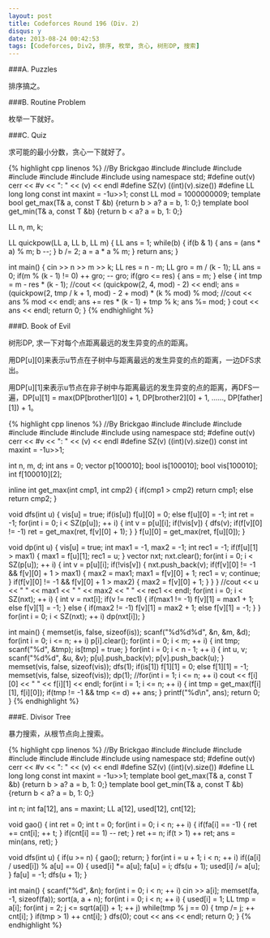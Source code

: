 ```yaml
---
layout: post
title: Codeforces Round 196 (Div. 2)
disqus: y
date: 2013-08-24 00:42:53
tags: [Codeforces, Div2, 排序, 枚举, 贪心, 树形DP, 搜索]
---
```


###A. Puzzles

排序搞之。

###B. Routine Problem

枚举一下就好。

###C. Quiz

求可能的最小分数，贪心一下就好了。

{% highlight cpp linenos %}
//By Brickgao
#include <iostream>
#include <cstdio>
#include <cstring>
#include <cmath>
#include <cstdlib>
#include <algorithm>
#include <vector>
using namespace std;
#define out(v) cerr << #v << ": " << (v) << endl
#define SZ(v) ((int)(v).size())
#define LL long long
const int maxint = -1u>>1;
const LL mod = 1000000009;
template <class T> bool get_max(T& a, const T &b) {return b > a? a = b, 1: 0;}
template <class T> bool get_min(T& a, const T &b) {return b < a? a = b, 1: 0;}

LL n, m, k;

LL quickpow(LL a, LL b, LL m) {
    LL ans = 1;
    while(b) {
        if(b & 1) {
            ans = (ans * a) % m;
            b --;
        }
        b /= 2;
        a = a * a % m;
    }
    return ans;
}



int main() {
    cin >> n >> m >> k;
    LL res = n - m;
    LL gro = m / (k - 1);
    LL ans = 0;
    if(m % (k - 1) != 0)    ++ gro;
    -- gro;
    if(gro <= res) {
        ans = m;
    }
    else {
        int tmp = m - res * (k - 1);
        //cout << (quickpow(2, 4, mod) - 2) << endl;
        ans = (quickpow(2, tmp / k + 1, mod) - 2 + mod) * (k % mod) % mod;
        //cout << ans % mod << endl;
        ans += res * (k - 1) + tmp % k;
        ans %= mod;
    }
    cout << ans << endl;
    return 0;
}
{% endhighlight %}

###D. Book of Evil

树形DP, 求一下对每个点距离最远的发生异变的点的距离。

用DP[u][0]来表示u节点在子树中与距离最远的发生异变的点的距离，一边DFS求出。

用DP[u][1]来表示u节点在非子树中与距离最远的发生异变的点的距离，再DFS一遍，DP[u][1] = max(DP[brother1][0] + 1, DP[brother2][0] + 1, ......, DP[father][1]) + 1。

{% highlight cpp linenos %}
//By Brickgao
#include <iostream>
#include <cstdio>
#include <cstring>
#include <cmath>
#include <cstdlib>
#include <algorithm>
#include <vector>
using namespace std;
#define out(v) cerr << #v << ": " << (v) << endl
#define SZ(v) ((int)(v).size())
const int maxint = -1u>>1;

int n, m, d;
int ans = 0;
vector <int> p[100010];
bool is[100010];
bool vis[100010];
int f[100010][2];

inline int get_max(int cmp1, int cmp2) {
    if(cmp1 > cmp2) return cmp1;
    else            return cmp2;
}

void dfs(int u) {
    vis[u] = true;
    if(is[u])    f[u][0] = 0;
    else        f[u][0] = -1;
    int ret = -1;
    for(int i = 0; i < SZ(p[u]); ++ i) {
        int v = p[u][i];
        if(!vis[v]) {
            dfs(v);
            if(f[v][0] != -1)
                ret = get_max(ret, f[v][0] + 1);
        }
    }
    f[u][0] = get_max(ret, f[u][0]);
}

void dp(int u) {
    vis[u] = true;
    int max1 = -1, max2 = -1;
    int rec1 = -1;
    if(f[u][1] > max1) {
        max1 = f[u][1];
        rec1 = u;
    }
    vector <int> nxt;
    nxt.clear();
    for(int i = 0; i < SZ(p[u]); ++ i) {
        int v = p[u][i];
        if(!vis[v]) {
            nxt.push_back(v);
            if(f[v][0] != -1 && f[v][0] + 1 > max1) {
                max2 = max1;
                max1 = f[v][0] + 1;
                rec1 = v;
                continue;
            }
            if(f[v][0] != -1 && f[v][0] + 1 > max2) {
                max2 = f[v][0] + 1;
            }
        }
    }
    //cout << u << " " << max1 << " " << max2 << " " << rec1 << endl;
    for(int i = 0; i < SZ(nxt); ++ i) {
        int v = nxt[i];
        if(v != rec1) {
            if(max1 != -1)
                f[v][1] = max1 + 1;
            else
                f[v][1] = -1;
        }
        else {
            if(max2 != -1)
                f[v][1] = max2 + 1;
            else
                f[v][1] = -1;
        }
    }
    for(int i = 0; i < SZ(nxt); ++ i)
        dp(nxt[i]);
}

int main() {
    memset(is, false, sizeof(is));
    scanf("%d%d%d", &n, &m, &d);
    for(int i = 0; i <= n; ++ i)    p[i].clear();
    for(int i = 0; i < m; ++ i) {
        int tmp;
        scanf("%d", &tmp);
        is[tmp] = true;
    }
    for(int i = 0; i < n - 1; ++ i) {
        int u, v;
        scanf("%d%d", &u, &v);
        p[u].push_back(v);
        p[v].push_back(u);
    }
    memset(vis, false, sizeof(vis));
    dfs(1);
    if(is[1])   f[1][1] = 0;
    else        f[1][1] = -1;
    memset(vis, false, sizeof(vis));
    dp(1);
    //for(int i = 1; i <= n; ++ i)    cout << f[i][0] << " " << f[i][1] << endl;
    for(int i = 1; i <= n; ++ i) {
        int tmp = get_max(f[i][1], f[i][0]);
        if(tmp != -1 && tmp <= d)   ++ ans;
    }
    printf("%d\n", ans);
    return 0;
}
{% endhighlight %}

###E. Divisor Tree

暴力搜索，从根节点向上搜索。

{% highlight cpp linenos %}
//By Brickgao
#include <iostream>
#include <cstdio>
#include <cstring>
#include <cmath>
#include <cstdlib>
#include <algorithm>
#include <vector>
using namespace std;
#define out(v) cerr << #v << ": " << (v) << endl
#define SZ(v) ((int)(v).size())
#define LL long long
const int maxint = -1u>>1;
template <class T> bool get_max(T& a, const T &b) {return b > a? a = b, 1: 0;}
template <class T> bool get_min(T& a, const T &b) {return b < a? a = b, 1: 0;}

int n;
int fa[12], ans = maxint;
LL a[12], used[12], cnt[12];

void gao() {
    int ret = 0;
    int t = 0;
    for(int i = 0; i < n; ++ i) {
        if(fa[i] == -1) {
            ret += cnt[i];
            ++ t;
        }
        if(cnt[i] == 1) -- ret;
    }
    ret += n;
    if(t > 1)    ++ ret;
    ans = min(ans, ret);
}

void dfs(int u) {
    if(u >= n) {
        gao();
        return;
    }
    for(int i = u + 1; i < n; ++ i)
        if((a[i] / used[i]) % a[u] == 0) {
            used[i] *= a[u];
            fa[u] = i;
            dfs(u + 1);
            used[i] /= a[u];
        }
    fa[u] = -1;
    dfs(u + 1);
}

int main() {
    scanf("%d", &n);
    for(int i = 0; i < n; ++ i)
        cin >> a[i];
    memset(fa, -1, sizeof(fa));
    sort(a, a + n);
    for(int i = 0; i < n; ++ i) {
        used[i] = 1;
        LL tmp = a[i];
        for(int j = 2; j <= sqrt(a[i]) + 1; ++ j)
            while(tmp % j == 0) {
                tmp /= j;
                ++ cnt[i];
            }
        if(tmp > 1)
            ++ cnt[i];
    }
    dfs(0);
    cout << ans << endl;
    return 0;
}
{% endhighlight %}
